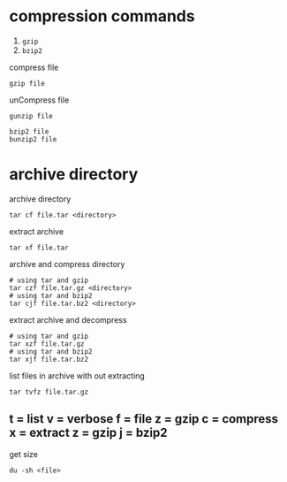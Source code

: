 # compression commands
1. `gzip`
2. `bzip2`

compress file
```
gzip file
```
unCompress file
```
gunzip file
```
```
bzip2 file
bunzip2 file
```


# archive directory 
archive directory
```
tar cf file.tar <directory>
```
extract archive
```
tar xf file.tar
```

archive and compress directory
```
# using tar and gzip
tar czf file.tar.gz <directory>
# using tar and bzip2
tar cjf file.tar.bz2 <directory> 
```
extract archive and decompress
```
# using tar and gzip
tar xzf file.tar.gz
# using tar and bzip2
tar xjf file.tar.bz2
```

list files in archive with out extracting
```
tar tvfz file.tar.gz
```
t = list
v = verbose
f = file
z = gzip
c = compress
x = extract
z = gzip
j = bzip2
---
 get size
 ```
 du -sh <file>
 ```
